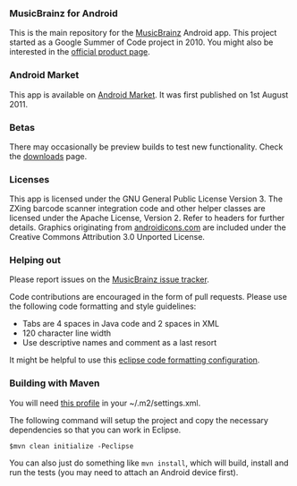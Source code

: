 ### MusicBrainz for Android

This is the main repository for the [MusicBrainz](http://www.musicbrainz.org) Android app. This project started as a Google Summer of Code project in 2010. You might also be interested in the [official product page](http://musicbrainz.org/doc/MusicBrainz_for_Android).

### Android Market

This app is available on [Android Market](https://market.android.com/details?id=org.musicbrainz.mobile). It was first published on 1st August 2011.

### Betas

There may occasionally be preview builds to test new functionality. Check the [downloads](https://github.com/jdamcd/MusicBrainzAndroid/downloads) page.

### Licenses

This app is licensed under the GNU General Public License Version 3.
The ZXing barcode scanner integration code and other helper classes are licensed under the Apache License, Version 2.
Refer to headers for further details.
Graphics originating from [androidicons.com](https://www.androidicons.com) are included under the Creative Commons Attribution 3.0 Unported License.

### Helping out

Please report issues on the [MusicBrainz issue tracker](http://tickets.musicbrainz.org/).

Code contributions are encouraged in the form of pull requests. Please use the following code formatting and style guidelines:

* Tabs are 4 spaces in Java code and 2 spaces in XML
* 120 character line width
* Use descriptive names and comment as a last resort

It might be helpful to use this [eclipse code formatting configuration](https://github.com/novoda/public-mvn-repo/blob/master/eclipse/clean_code_formatter_profile.xml).

### Building with Maven

You will need [this profile](https://github.com/novoda/public-mvn-repo/blob/master/poms/settings.xml) in your ~/.m2/settings.xml.

The following command will setup the project and copy the necessary dependencies so that you can work in Eclipse.

    $mvn clean initialize -Peclipse
  
You can also just do something like `mvn install`, which will build, install and run the tests (you may need to attach an Android device first).
  

